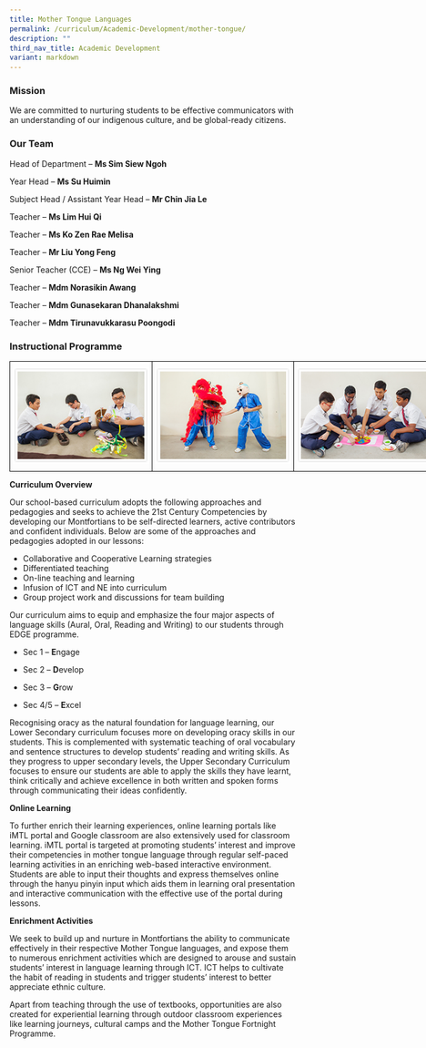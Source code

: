 ```yaml
---
title: Mother Tongue Languages
permalink: /curriculum/Academic-Development/mother-tongue/
description: ""
third_nav_title: Academic Development
variant: markdown
---
```

### Mission

We are committed to nurturing students to be effective communicators with an understanding of our indigenous culture, and be global-ready citizens.

### Our Team

Head of Department – **Ms Sim Siew Ngoh**

Year Head – **Ms Su Huimin**   

Subject Head / Assistant Year Head  – **Mr Chin Jia Le**

Teacher – **Ms Lim Hui Qi** 

Teacher – **Ms Ko Zen Rae Melisa**

Teacher – **Mr Liu Yong Feng**    

Senior Teacher (CCE) – **Ms Ng Wei Ying**   

Teacher – **Mdm Norasikin Awang**    

Teacher – **Mdm Gunasekaran Dhanalakshmi**

Teacher – **Mdm Tirunavukkarasu Poongodi**     

### Instructional Programme

<style type="text/css">
.tg  {border-collapse:collapse;border-spacing:0;margin:0px auto;}
.tg td{border-color:black;border-style:solid;border-width:1px;font-family:Arial, sans-serif;font-size:14px;
  overflow:hidden;padding:10px 5px;word-break:normal;}
.tg th{border-color:black;border-style:solid;border-width:1px;font-family:Arial, sans-serif;font-size:14px;
  font-weight:normal;overflow:hidden;padding:10px 5px;word-break:normal;}
.tg .tg-0lax{text-align:left;vertical-align:top}
</style>
<table class="tg" style="undefined;table-layout: fixed; width: 750px">
<colgroup>
<col style="width: 250px">
<col style="width: 250px">
<col style="width: 250px">
</colgroup>
<tbody>
  <tr>
    <td class="tg-0lax"><img src="/images/mt_prog1.png"></td>
    <td class="tg-0lax"><img src="/images/mt_prog2.png"></td>
    <td class="tg-0lax"><img src="/images/mt_prog3.png"></td>
  </tr>
</tbody>
</table>




**Curriculum Overview**

Our school-based curriculum adopts the following approaches and pedagogies and seeks to achieve the 21st Century Competencies by developing our Montfortians to be self-directed learners, active contributors and confident individuals. Below are some of the approaches and pedagogies adopted in our lessons:

*   Collaborative and Cooperative Learning strategies  
*   Differentiated teaching 
*   On-line teaching and learning  
*   Infusion of ICT and NE into curriculum  
*   Group project work and discussions for team building  

  

Our curriculum aims to equip and emphasize the four major aspects of language skills (Aural, Oral, Reading and Writing) to our students through EDGE programme.

  

*   Sec 1 –&nbsp;**E**ngage  
    
*   Sec 2 –&nbsp;**D**evelop  
    
*   Sec 3 –&nbsp;**G**row  
    
*   Sec 4/5 –&nbsp;**E**xcel  
   

Recognising oracy as the natural foundation for language learning, our Lower Secondary curriculum focuses more on developing oracy skills in our students. This is complemented with systematic teaching of oral vocabulary and sentence structures to develop students’ reading and writing skills. As they progress to upper secondary levels, the Upper Secondary Curriculum focuses to ensure our students are able to apply the skills they have learnt, think critically and achieve excellence in both written and spoken forms through communicating their ideas confidently.

  

**Online Learning**

To further enrich their learning experiences, online learning portals like iMTL portal and Google classroom are also extensively used for classroom learning. iMTL portal is targeted at promoting students’ interest and improve their competencies in mother tongue language through regular self-paced learning activities in an enriching web-based interactive environment. Students are able to input their thoughts and express themselves online through the hanyu pinyin input which aids them in learning oral presentation and interactive communication with the effective use of the portal during lessons.

  

**Enrichment Activities**

We seek to build up and nurture in Montfortians the ability to communicate effectively in their respective Mother Tongue languages, and expose them to numerous enrichment activities which are designed to arouse and sustain students’ interest in language learning through ICT. ICT helps to cultivate the habit of reading in students and trigger students’ interest to better appreciate ethnic culture.

Apart from teaching through the use of textbooks, opportunities are also created for experiential learning through outdoor classroom experiences like learning journeys, cultural camps and the Mother Tongue Fortnight Programme.